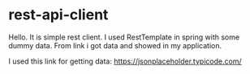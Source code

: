 # rest-api-client

Hello. It is simple rest client. I used RestTemplate in spring with some dummy data.
From link i got data and showed in my application.

I used this link for getting  data:
https://jsonplaceholder.typicode.com/

